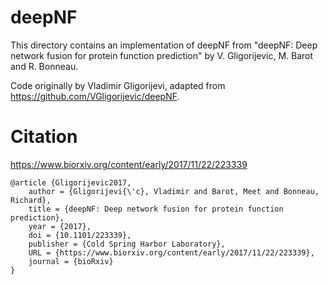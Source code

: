 # deepNF
This directory contains an implementation of deepNF from "deepNF: Deep network fusion for protein function prediction" by V. Gligorijevic, M. Barot and R. Bonneau.

Code originally by Vladimir Gligorijevi, adapted from
https://github.com/VGligorijevic/deepNF.


# Citation

https://www.biorxiv.org/content/early/2017/11/22/223339

```
@article {Gligorijevic2017,
	author = {Gligorijevi{\'c}, Vladimir and Barot, Meet and Bonneau, Richard},
	title = {deepNF: Deep network fusion for protein function prediction},
	year = {2017},
	doi = {10.1101/223339},
	publisher = {Cold Spring Harbor Laboratory},
	URL = {https://www.biorxiv.org/content/early/2017/11/22/223339},
	journal = {bioRxiv}
}
```
